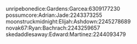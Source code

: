 unripebonedice:Gardens:Garcea:6309177230
possumcore:Adrian:Jade:2243373255
moonstruckmidnight:Elijah:Ashdown:2245278689
novak67:Ryan:Bachrach:2243259657
skedaddlesaway:Edward:Martinez:2244093479